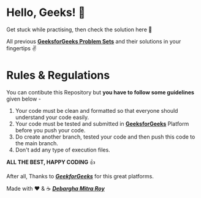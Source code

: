 # Hello, Geeks! 👋

Get stuck while practising, then check the solution here 🙂

All previous <a href = "https://practice.geeksforgeeks.org/explore?page=1&sortBy=submissions">**GeeksforGeeks Problem Sets**</a> and their solutions in your fingertips ✌

<!-- *** -->

# Rules & Regulations

You can contibute this Repository but **you have to follow some guidelines** given below -

1. Your code must be clean and formatted so that everyone should understand your code easily.
2. Your code must be tested and submitted in <a href = "https://www.geeksforgeeks.org/">**GeeksforGeeks**</a> Platform before you push your code.
3. Do create another branch, tested your code and then push this code to the main branch.
4. Don't add any type of execution files.

<!-- *** -->

**ALL THE BEST, HAPPY CODING** 👍

After all, Thanks to <a href = "https://www.geeksforgeeks.org/">***GeekforGeeks***</a> for this great platforms.

Made with ❤️ & ☕ <a href = "https://auth.geeksforgeeks.org/user/debarghamitraroy">***Debargha Mitra Roy***</a>